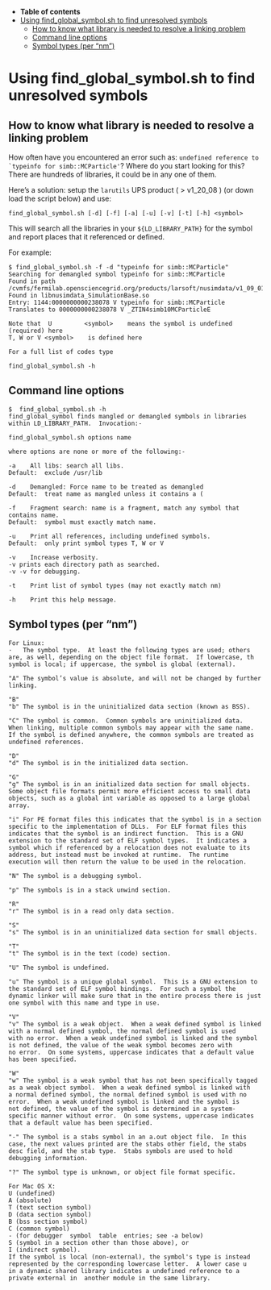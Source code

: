 -   **Table of contents**
-   [Using find\_global\_symbol.sh to find unresolved symbols](#Using-find_global_symbolsh-to-find-unresolved-symbols)
    -   [How to know what library is needed to resolve a linking problem](#How-to-know-what-library-is-needed-to-resolve-a-linking-problem)
    -   [Command line options](#Command-line-options)
    -   [Symbol types (per “nm”)](#Symbol-types-per-nm)

Using find\_global\_symbol.sh to find unresolved symbols
===================================================================================================================

How to know what library is needed to resolve a linking problem
------------------------------------------------------------------------------------------------------------------------------------

How often have you encountered an error such as: `` undefined reference to `typeinfo for simb::MCParticle' ``?
Where do you start looking for this? There are hundreds of libraries, it could be in any one of them.

Here’s a solution: setup the `larutils` UPS product ( \> v1\_20\_08 ) (or down load the script below) and use:

    find_global_symbol.sh [-d] [-f] [-a] [-u] [-v] [-t] [-h] <symbol>

This will search all the libraries in your `${LD_LIBRARY_PATH}` for the symbol and report places that it referenced or defined.

For example:

    $ find_global_symbol.sh -f -d "typeinfo for simb::MCParticle" 
    Searching for demangled symbol typeinfo for simb::MCParticle
    Found in path /cvmfs/fermilab.opensciencegrid.org/products/larsoft/nusimdata/v1_09_01/slf6.x86_64.e15.debug/lib/...
    Found in libnusimdata_SimulationBase.so
    Entry: 1144:0000000000238078 V typeinfo for simb::MCParticle
    Translates to 0000000000238078 V _ZTIN4simb10MCParticleE

    Note that  U         <symbol>    means the symbol is undefined (required) here
    T, W or V <symbol>    is defined here

    For a full list of codes type

    find_global_symbol.sh -h

Command line options
----------------------------------------------

    $  find_global_symbol.sh -h 
    find_global_symbol finds mangled or demangled symbols in libraries
    within LD_LIBRARY_PATH.  Invocation:-

    find_global_symbol.sh options name

    where options are none or more of the following:-

    -a    All libs: search all libs.
    Default:  exclude /usr/lib

    -d    Demangled: Force name to be treated as demangled
    Default:  treat name as mangled unless it contains a (

    -f    Fragment search: name is a fragment, match any symbol that
    contains name.
    Default:  symbol must exactly match name.

    -u    Print all references, including undefined symbols.
    Default:  only print symbol types T, W or V

    -v    Increase verbosity.
    -v prints each directory path as searched.
    -v -v for debugging.

    -t    Print list of symbol types (may not exactly match nm)

    -h    Print this help message.

Symbol types (per “nm”)
------------------------------------------------

    For Linux:
    ·   The symbol type.  At least the following types are used; others are, as well, depending on the object file format.  If lowercase, th
    symbol is local; if uppercase, the symbol is global (external).

    "A" The symbol’s value is absolute, and will not be changed by further linking.

    "B" 
    "b" The symbol is in the uninitialized data section (known as BSS).

    "C" The symbol is common.  Common symbols are uninitialized data.  When linking, multiple common symbols may appear with the same name.
    If the symbol is defined anywhere, the common symbols are treated as undefined references.

    "D" 
    "d" The symbol is in the initialized data section.

    "G" 
    "g" The symbol is in an initialized data section for small objects.  Some object file formats permit more efficient access to small data
    objects, such as a global int variable as opposed to a large global array.

    "i" For PE format files this indicates that the symbol is in a section specific to the implementation of DLLs.  For ELF format files this
    indicates that the symbol is an indirect function.  This is a GNU extension to the standard set of ELF symbol types.  It indicates a
    symbol which if referenced by a relocation does not evaluate to its address, but instead must be invoked at runtime.  The runtime
    execution will then return the value to be used in the relocation.

    "N" The symbol is a debugging symbol.

    "p" The symbols is in a stack unwind section.

    "R" 
    "r" The symbol is in a read only data section.

    "S" 
    "s" The symbol is in an uninitialized data section for small objects.

    "T" 
    "t" The symbol is in the text (code) section.

    "U" The symbol is undefined.

    "u" The symbol is a unique global symbol.  This is a GNU extension to the standard set of ELF symbol bindings.  For such a symbol the
    dynamic linker will make sure that in the entire process there is just one symbol with this name and type in use.

    "V" 
    "v" The symbol is a weak object.  When a weak defined symbol is linked with a normal defined symbol, the normal defined symbol is used
    with no error.  When a weak undefined symbol is linked and the symbol is not defined, the value of the weak symbol becomes zero with
    no error.  On some systems, uppercase indicates that a default value has been specified.

    "W" 
    "w" The symbol is a weak symbol that has not been specifically tagged as a weak object symbol.  When a weak defined symbol is linked with
    a normal defined symbol, the normal defined symbol is used with no error.  When a weak undefined symbol is linked and the symbol is
    not defined, the value of the symbol is determined in a system-specific manner without error.  On some systems, uppercase indicates
    that a default value has been specified.

    "-" The symbol is a stabs symbol in an a.out object file.  In this case, the next values printed are the stabs other field, the stabs
    desc field, and the stab type.  Stabs symbols are used to hold debugging information.

    "?" The symbol type is unknown, or object file format specific.

    For Mac OS X:
    U (undefined)
    A (absolute)
    T (text section symbol)
    D (data section symbol)
    B (bss section symbol)
    C (common symbol)
    - (for debugger  symbol  table  entries; see -a below)
    S (symbol in a section other than those above), or
    I (indirect symbol).
    If the symbol is local (non-external), the symbol's type is instead
    represented by the corresponding lowercase letter.  A lower case u
    in a dynamic shared library indicates a undefined reference to a
    private external in  another module in the same library.
